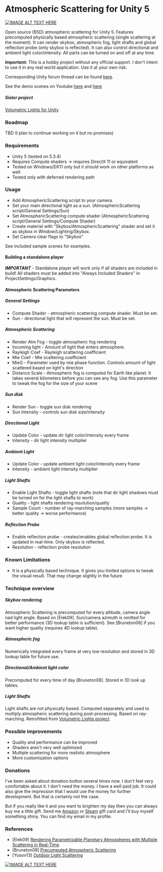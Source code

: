 # Atmospheric Scattering for Unity 5
[![IMAGE ALT TEXT HERE](https://0rvyea-dm2305.files.1drv.com/y4m8IYQKFvibqLRG_QUmIgqF8TsZgx9PnWa92JunBI9titjls-SYeD5rEgps7XoylMsjBc_xbYYJFwUDG2it4vtpK3THTFqBM3xZjgSuIR9WW28X6ZXlj1lu1CmcyfoncgLFD1PjrZ8SI7FDi8qODxiwi-3kyjPh5mcnrEz8t0rSSx1xNMvX2ddeLcypSp7W2gCdsUGC5BQB6blmuT4wJ1-Vg?width=1403&height=639&cropmode=none)](https://youtu.be/MC6MKYHllX0)

Open source (BSD) atmospheric scattering for Unity 5. Features precomputed physically based atmospheric scattering (single scattering at the moment). It can render skybox, atmospheric fog, light shafts and global reflection probe (only skybox is reflected). It can also control directional and ambient light color/intensity. All parts can be turned on and off at any time.

**_Important:_** This is a hobby project without any official support. I don't intent to use it in any real world application. Use it at your own risk.

Corresponding Unity forum thread can be found [here](http://forum.unity3d.com/threads/open-source-atmospheric-scattering.419195/).

See the demo scenes on Youtube [here](https://youtu.be/yCKhQFHybLc) and [here](https://youtu.be/MC6MKYHllX0)

##### Sister project
[Volumetric Lights for Unity](https://github.com/SlightlyMad/VolumetricLights)

### Roadmap
TBD
(I plan to continue working on it but no promises)

### Requirements
* Unity 5 (tested on 5.3.4)
* Requires Compute shaders -> requires DirectX 11 or equivalent 
* Tested on Windows/DX11 only but it should work on other platforms as well
* Tested only with deferred rendering path

### Usage
* Add AtmosphericScattering script to your camera.
* Set your main directional light as a sun. (AtmosphericScattering script/General Settings/Sun)
* Set AtmosphericScattering compute shader (AtmosphericScattering script/General Settings/Compute Shader) 
* Create material with "Skybox/AtmosphericScattering" shader and set it as skybox in Window/Lighting/Skybox.
* Set Camera clear flags to "Skybox"

See included sample scenes for examples.

#### Building a standalone player
**_IMPORTANT_** - Standalone player will work only if all shaders are included in build! All shaders must be added into "Always Included Shaders" in ProjectSettings/Graphics.

#### Atmospheric Scattering Parameters
##### General Settings
* Compute Shader - atmospheric scattering compute shader. Must be set.
* Sun - directional light that will represent the sun. Must be set.

##### Atmospheric Scattering
* Render Atm Fog - toggle atmospheric fog rendering
* Incoming light - Amount of light that enters atmosphere.
* Rayleigh Coef - Rayleigh scattering coefficient
* Mie Coef - Mie scattering coefficient
* MieG - Parameter used by mie phase function. Controls amount of light scattered based on light's direction
* Distance Scale - Atmospheric fog is computed for Earth like planet. It takes several kilometers before you can see any fog. Use this parameter to tweak the fog for the size of your scene 

##### Sun disk
* Render Sun - toggle sun disk rendering
* Sun Intensity - controls sun disk size/intensity

##### Directional Light
* Update Color - update dir light color/intensity every frame
* Intensity - dir light intensity multiplier

##### Ambient Light
* Update Color - update ambient light color/intensity every frame
* Intensity - ambient light intensity multiplier

##### Light Shafts
* Enable Light Shafts - toggle light shafts (note that dir light shadows must be turned on for the light shafts to work)
* Quality - light shafts rendering resolution/quality
* Sample Count - number of ray-marching samples (more samples -> better quality -> worse performance)

##### Reflection Probe
* Enable reflection probe - creates/enables global reflection probe. It is updated in real-time. Only skybox is reflected.
* Resolution - reflection probe resolution

### Known Limitations
* It is a physically based technique. It gives you limited options to tweak the visual result. That may change slightly in the future

### Technique overview
##### Skybox rendering
Atmospheric Scattering is precomputed for every altitude, camera angle nad light angle. Based on [Elek09]. Sun/camera azimuth is omitted for better performance (3D lookup table is sufficient). See [Bruneton08] if you want higher quality (requires 4D lookup table).

##### Atmospheric fog
Numerically integrated every frame at very low resolution and stored in 3D lookup table for future use.

##### Directional/Ambient light color
Precomputed for every time of day [Bruneton08]. Stored in 1D look up tables. 

##### Light Shafts
Light shafts are not physically based. Computed separately and used to multiply atmospheric scattering during post-processing. Based on ray-marching. Retrofitted from [Volumetric Lights project](https://github.com/SlightlyMad/VolumetricLights).

### Possible improvements
* Quality and performance can be improved
* Shaders aren't very well optimized
* Multiple scattering for more realistic atmosphere
* More customization options

### Donations
I've been asked about donation button several times now. I don't feel very comfortable about it. I don't need the money. I have a well paid job. It could also give the impression that I would use the money for further development. But that is certainly not the case. 

But if you really like it and you want to brighten my day then you can always buy me a little gift. Send me [Amazon](https://www.amazon.com/Amazon-Amazon-com-eGift-Cards/dp/BT00DC6QU4) or [Steam](https://www.paypal-gifts.com/uk/brands/steam-digital-wallet-code.html) gift card and I'll buy myself something shiny. You can find my email in my profile. 

### References
* [Elek09] [Rendering Parametrizable Planetary Atmospheres with Multiple Scattering in Real-Time](http://www.cescg.org/CESCG-2009/papers/PragueCUNI-Elek-Oskar09.pdf)
* [Bruneton08] [Precomputed Atmospheric Scattering](https://hal.inria.fr/inria-00288758/document)
* [Yusov13] [Outdoor Light Scattering](https://software.intel.com/en-us/articles/outdoor-light-scattering-sample-update)

[![IMAGE ALT TEXT HERE](https://bauhvg.dm2301.livefilestore.com/y4m8OSwfrspmuoi3zAr89mg3rUScFsN2RKpjPpqeQdWI9eq16RjJIUueint15a3p9O6PUn1hWktjJIR2_uhB0a8AeyNdZMw26doUp8ZN1_Xb6aVhbKXw1oZ0q_Rcpt3V2ZsHPGDUx3165V_7069b4VyRzRrPGWn4IzkuqnuOaRpO6CBaizItlBFgfocX0TTa3Xc4SIvFSxGgBsmO-stfKtfBw?width=1920&height=2160&cropmode=none)](https://youtu.be/yCKhQFHybLc)
